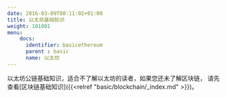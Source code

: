 ```yaml
---
date: 2016-03-09T00:11:02+01:00
title: 以太坊基础知识
weight: 101001
menu:
    docs:
      identifier: basicethereum
      parent : basic
      name: 以太坊
---
```


以太坊公链基础知识，适合不了解以太坊的读者，如果您还未了解区块链，
请先查看[区块链基础知识]({{<relref "basic/blockchain/_index.md" >}})。

